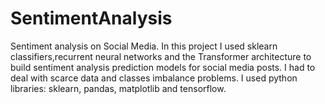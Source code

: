# SentimentAnalysis
Sentiment analysis on Social Media. 
In this project I used sklearn classifiers,recurrent neural networks and 
the Transformer architecture to build sentiment analysis prediction models for social media posts. 
I had to deal with scarce data and classes imbalance problems. 
I used python libraries: sklearn, pandas, matplotlib and tensorflow.
